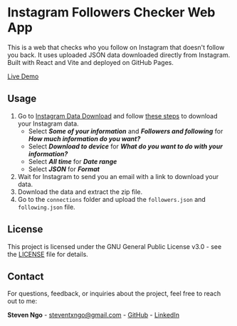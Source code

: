 # Instagram Followers Checker Web App

This is a web that checks who you follow on Instagram that doesn't follow you back. It uses uploaded JSON data downloaded directly from Instagram. Built with React and Vite and deployed on GitHub Pages.

[Live Demo](https://youtu.be/Pu4-YcPZ9DE)

## Usage

1. Go to [Instagram Data Download](https://www.instagram.com/download/request/) and follow [these steps](https://help.instagram.com/181231772500920/?cms_platform=www&helpref=platform_switcher) to download your Instagram data.
    * Select ***Some of your information*** and ***Followers and following*** for ***How much information do you want?***
    * Select ***Download to device*** for ***What do you want to do with your information?***
    * Select ***All time*** for ***Date range***
    * Select ***JSON*** for ***Format***
2. Wait for Instagram to send you an email with a link to download your data.
3. Download the data and extract the zip file.
4. Go to the `connections` folder and upload the `followers.json` and `following.json` file.

## License

This project is licensed under the GNU General Public License v3.0 - see the [LICENSE](LICENSE) file for details.

## Contact

For questions, feedback, or inquiries about the project, feel free to reach out to me:

**Steven Ngo** - [steventxngo@gmail.com](mailto:steventxngo@gmail.com) - [GitHub](https://github.com/stevenxngo) - [LinkedIn](https://www.linkedin.com/in/stevenxngo/)
